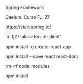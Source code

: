 Spring Framework 

Caelum: Curso FJ-27

https://start.spring.io/




in 'fj27-alura-forum-client'

npm install -g create-react-app

npm install --save react react-dom

rm -rf node_modules

npm install

